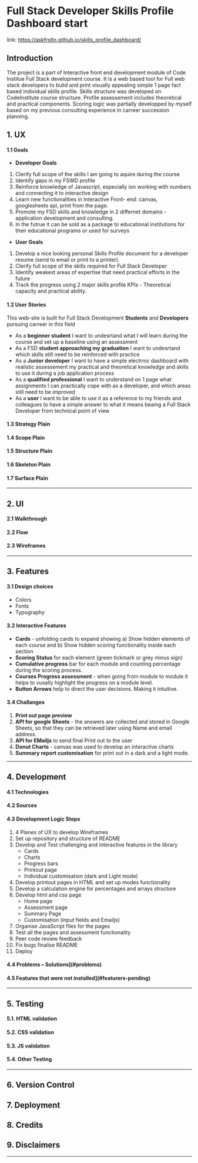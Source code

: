 # Full Stack Developer Skills Profile Dashboard start

link: https://askfrsltn.github.io/skills_profile_dashboard/
## Introduction
The project is a part of Interactive front end development module of Code Institue Full Stack development course. 
It is a web based tool for Full web stack developers to build and print visually appealing simple 1 page fact based individual skills profile. 
Skills structure was developed on CodeInstitute course structure. Profile assessement includes theoretical and practical components. 
Scoring logic was partially developped by myself based on my previous consulting experience in carreer succession planning.

## 1. UX
#### 1.1	Goals
* **Developer Goals**
1. Clerify full scope of the skills I am going to aquire during the course
2. Identify gaps in my FSWD profile
3. Reinforce knowledge of Javascript, especially ion working with numbers and connecting it to interactive design
4. Learn new functionalities in Interactive Front- end: canvas, googlesheets api, print from the page.
5. Promote my FSD skills and knowledge in 2 differnet domains - application development and consulting.
6. In the futrue it can be sold as a package to educational institutions for their educational programs or used for surveys

* **User Goals**
1. Develop a nice looking personal Skills Profile document for a developer resume (send to email or print to a printer).
2. Clerify full scope of the skills required for Full Stack Developer 
3. Identify weakest areas of expertise that need practical efforts in the future
4. Track the progress using 2 major skills profile KPIs - Theoretical capacity and practical ability.

#### 1.2	User Stories
This web-site is built for Full Stack Development **Students** and  **Developers** pursuing carreer in this field
* As a **beginner student** I want to undesrtand what I will learn during the course and set up a baseline using an assessment
* As a FSD **student approaching my graduation** I want to undesrtand which skills still need to be reinforced with practice 
* As a **Junior developer** I want to have a simple electrnic dashboard with realistic assessement my practical and theoretical knowledge and skills to use it during a job application process
* As a **qualified professional**  I want to understand on 1 page what assignments I can practically cope with as a developer, and which areas still need to be improved
* As a **user** I want to be able to use it as a reference to my friends and colleagues to have a simple answer to what it means beaing a Full Stack Developer from technical point of view

#### 1.3 Strategy Plain
#### 1.4 Scope Plain
#### 1.5 Structure Plain
#### 1.6 Skeleton Plain
#### 1.7 Surface Plain
___

## 2. UI
#### 2.1 Walkthrough
#### 2.2 Flow
#### 2.3 Wireframes
___

## 3.	Features
#### 3.1 Design choices
* Colors
* Fonts
* Typography

#### 3.2 Interactive Features
* **Cards** - unfolding cards to expand showing a) Show hidden elements of each course and b) Show hidden scoring functionality inside each section
* **Scoring Status** for each element (green tickmark or grey minus sign)
* **Cumulative progress** bar for each module and counting percentage during the scoring process.
* **Courses Progress assessment** - when going from module to module it helps to vusally highlight the progress on a module level.
* **Button Arrows** help to direct the user decisions. Making it intuitive.

#### 3.4 Challanges
1. **Print out page preview**
2. **API for google Sheets** - the answers are collected and stored in Google Sheets, so that they can be retrieved later using Name and email address.
3. **API for EMailjs** to send final Print out to the user
3. **Donut Charts** - canvas was used to develop an interactive charts
4. **Summary report customisation** for print out in a dark and a light mode.

___

## 4. Development
#### 4.1 Technologies
#### 4.2 Sources
#### 4.3 Development Logic Steps
1. 4 Planes of UX to develop Wireframes
2. Set up repository and structure of README
3. Develop and Test challenging and interactive features in the library
    * Cards
    * Charts
    * Progress bars
    * Printout page
    * Individual customisation (dark and Light mode)
4. Develop printout pages in HTML and set up modes functionality 
5. Develop a calculation engine for percentages and arrays structure
6. Develop html and css page
    * Home page
    * Assessment page
    * Summary Page
    * Customisation (input fields and Emailjs)
7. Organise JavaScript files for the pages
8. Test all the pages and assessment functionality
9. Peer code review feedback
10. Fix bugs finalise README
11. Deploy

#### 4.4 Problems – Solutions](#problems)
#### 4.5 Features that were not installed](#featurers-pending)
___

## 5. Testing
#### 5.1. HTML validation
#### 5.2. CSS validation
#### 5.3. JS validation
#### 5.4. Other Testing
___

## 6.	Version Control
## 7.	Deployment
## 8.	Credits
## 9.	Disclaimers

___

